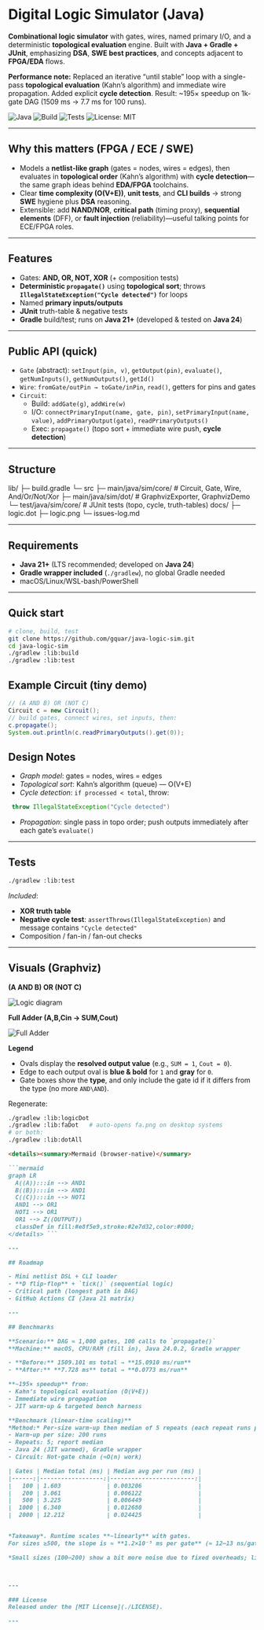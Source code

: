 # Digital Logic Simulator (Java)

**Combinational logic simulator** with gates, wires, named primary I/O, and a deterministic **topological evaluation** engine. Built with **Java + Gradle + JUnit**, emphasizing **DSA**, **SWE best practices**, and concepts adjacent to **FPGA/EDA** flows. 

**Performance note:** Replaced an iterative “until stable” loop with a single-pass **topological evaluation** (Kahn’s algorithm) and immediate wire propagation. Added explicit **cycle detection**. Result: ~195× speedup on 1k-gate DAG (1509 ms → 7.7 ms for 100 runs).



![Java](https://img.shields.io/badge/Java-21%2B%20(tested%20on%2024)-blue)
![Build](https://img.shields.io/badge/Build-Gradle-green)
![Tests](https://img.shields.io/badge/Tests-JUnit-informational)
![License: MIT](https://img.shields.io/badge/License-MIT-success)

---

## Why this matters (FPGA / ECE / SWE)

- Models a **netlist-like graph** (gates = nodes, wires = edges), then evaluates in **topological order** (Kahn’s algorithm) with **cycle detection**—the same graph ideas behind **EDA/FPGA** toolchains.
- Clear **time complexity (O(V+E))**, **unit tests**, and **CLI builds** → strong **SWE** hygiene plus **DSA** reasoning.
- Extensible: add **NAND/NOR**, **critical path** (timing proxy), **sequential elements** (DFF), or **fault injection** (reliability)—useful talking points for ECE/FPGA roles.


---

## Features

- Gates: **AND, OR, NOT, XOR** (+ composition tests)
- **Deterministic `propagate()`** using **topological sort**; throws **`IllegalStateException("Cycle detected")`** for loops
- Named **primary inputs/outputs**
- **JUnit** truth-table & negative tests
- **Gradle** build/test; runs on **Java 21+** (developed & tested on **Java 24**)

---

## Public API (quick)

- `Gate` (abstract): `setInput(pin, v)`, `getOutput(pin)`, `evaluate()`, `getNumInputs()`, `getNumOutputs()`, `getId()`
- `Wire`: `fromGate/outPin → toGate/inPin`, `read()`, getters for pins and gates
- `Circuit`:
  - Build: `addGate(g)`, `addWire(w)`
  - I/O: `connectPrimaryInput(name, gate, pin)`, `setPrimaryInput(name, value)`, `addPrimaryOutput(gate)`, `readPrimaryOutputs()`
  - Exec: `propagate()` (topo sort + immediate wire push, **cycle detection**)

---

## Structure

lib/
  ├─ build.gradle
  └─ src
     ├─ main/java/sim/core/        # Circuit, Gate, Wire, And/Or/Not/Xor
     ├─ main/java/sim/dot/         # GraphvizExporter, GraphvizDemo
     └─ test/java/sim/core/        # JUnit tests (topo, cycle, truth-tables)
docs/
  ├─ logic.dot
  ├─ logic.png
  └─ issues-log.md

---

## Requirements

- **Java 21+** (LTS recommended; developed on **Java 24**)
- **Gradle wrapper included** (`./gradlew`), no global Gradle needed
- macOS/Linux/WSL-bash/PowerShell

---

## Quick start

```bash
# clone, build, test
git clone https://github.com/gquar/java-logic-sim.git
cd java-logic-sim
./gradlew :lib:build
./gradlew :lib:test

```


## Example Circuit (tiny demo)

```java
// (A AND B) OR (NOT C)
Circuit c = new Circuit();
// build gates, connect wires, set inputs, then:
c.propagate();
System.out.println(c.readPrimaryOutputs().get(0));
```

## Design Notes

- *Graph model*: gates = nodes, wires = edges
- *Topological sort*: Kahn’s algorithm (queue) — O(V+E)
- *Cycle detection*: `if processed < total`, throw: 
```java
 throw IllegalStateException("Cycle detected")
 ```
- *Propagation*: single pass in topo order; push outputs immediately after each gate’s `evaluate()`

---

## Tests

```bash
./gradlew :lib:test
```
*Included*:
- **XOR truth table**
- **Negative cycle test**: `assertThrows(IllegalStateException)` and message contains `"Cycle detected"`
- Composition / fan-in / fan-out checks

---

## Visuals (Graphviz)

**(A AND B) OR (NOT C)**

![Logic diagram](docs/logic.png)

**Full Adder (A,B,Cin → SUM,Cout)**

![Full Adder](docs/fa.png)

**Legend**
- Ovals display the **resolved output value** (e.g., `SUM = 1`, `Cout = 0`).
- Edge to each output oval is **blue & bold** for `1` and **gray** for `0`.
- Gate boxes show the **type**, and only include the gate id if it differs from the type (no more `AND\AND`).

Regenerate:
```bash
./gradlew :lib:logicDot
./gradlew :lib:faDot   # auto-opens fa.png on desktop systems
# or both:
./gradlew :lib:dotAll
```
```markdown
<details><summary>Mermaid (browser-native)</summary>

```mermaid
graph LR
  A((A)):::in --> AND1
  B((B)):::in --> AND1
  C((C)):::in --> NOT1
  AND1 --> OR1
  NOT1 --> OR1
  OR1 --> Z((OUTPUT))
  classDef in fill:#e8f5e9,stroke:#2e7d32,color:#000;
</details> ```

---

## Roadmap

- Mini netlist DSL + CLI loader
- **D flip-flop** + `tick()` (sequential logic)
- Critical path (longest path in DAG)
- GitHub Actions CI (Java 21 matrix)

---

## Benchmarks

**Scenario:** DAG ≈ 1,000 gates, 100 calls to `propagate()`  
**Machine:** macOS, CPU/RAM (fill in), Java 24.0.2, Gradle wrapper

- **Before:** 1509.101 ms total → **15.0910 ms/run**
- **After:** **7.728 ms** total → **0.0773 ms/run**

**~195× speedup** from:
- Kahn’s topological evaluation (O(V+E))
- Immediate wire propagation
- JIT warm-up & targeted bench harness

**Benchmark (linear-time scaling)**
*Method:* Per-size warm-up then median of 5 repeats (each repeat runs propagate() 500×):
- Warm-up per size: 200 runs
- Repeats: 5; report median
- Java 24 (JIT warmed), Gradle wrapper
- Circuit: Not-gate chain (≈O(n) work)

| Gates | Median total (ms) | Median avg per run (ms) |
|------:|------------------:|------------------------:|
|   100 | 1.603             | 0.003206                |
|   200 | 3.061             | 0.006122                |
|   500 | 3.225             | 0.006449                |
|  1000 | 6.340             | 0.012680                |
|  2000 | 12.212            | 0.024425                |


*Takeaway*. Runtime scales **~linearly** with gates.
For sizes ≥500, the slope is ≈ **1.2×10⁻⁵ ms per gate** (≈ 12–13 ns/gate), with near-zero intercept. Doubling the circuit (1k→2k) roughly doubles runtime (0.0127→0.0244 ms/run).

*Small sizes (100–200) show a bit more noise due to fixed overheads; linear trend is clearest from 500→2000.



---

### License
Released under the [MIT License](./LICENSE).

---
